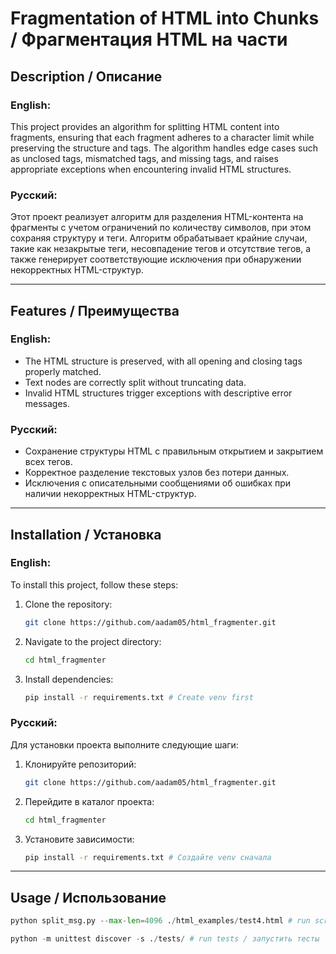 # Fragmentation of HTML into Chunks / Фрагментация HTML на части

## Description / Описание

### English:
This project provides an algorithm for splitting HTML content into fragments, ensuring that each fragment adheres to a character limit while preserving the structure and tags. The algorithm handles edge cases such as unclosed tags, mismatched tags, and missing tags, and raises appropriate exceptions when encountering invalid HTML structures.

### Русский:
Этот проект реализует алгоритм для разделения HTML-контента на фрагменты с учетом ограничений по количеству символов, при этом сохраняя структуру и теги. Алгоритм обрабатывает крайние случаи, такие как незакрытые теги, несовпадение тегов и отсутствие тегов, а также генерирует соответствующие исключения при обнаружении некорректных HTML-структур.

---

## Features / Преимущества

### English:
- The HTML structure is preserved, with all opening and closing tags properly matched.
- Text nodes are correctly split without truncating data.
- Invalid HTML structures trigger exceptions with descriptive error messages.

### Русский:
- Сохранение структуры HTML с правильным открытием и закрытием всех тегов.
- Корректное разделение текстовых узлов без потери данных.
- Исключения с описательными сообщениями об ошибках при наличии некорректных HTML-структур.

---

## Installation / Установка

### English:
To install this project, follow these steps:

1. Clone the repository:
    ```bash
    git clone https://github.com/aadam05/html_fragmenter.git
    ```
2. Navigate to the project directory:
    ```bash
    cd html_fragmenter
    ```
3. Install dependencies:
    ```bash
    pip install -r requirements.txt # Create venv first
    ```

### Русский:
Для установки проекта выполните следующие шаги:

1. Клонируйте репозиторий:
    ```bash
    git clone https://github.com/aadam05/html_fragmenter.git
    ```
2. Перейдите в каталог проекта:
    ```bash
    cd html_fragmenter
    ```
3. Установите зависимости:
    ```bash
    pip install -r requirements.txt # Создайте venv сначала
    ```

---

## Usage / Использование

```python
python split_msg.py --max-len=4096 ./html_examples/test4.html # run script / запустить скрипт

python -m unittest discover -s ./tests/ # run tests / запустить тесты
```